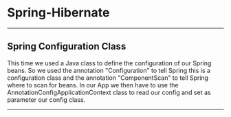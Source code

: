 # Spring-Hibernate

---

## Spring Configuration Class

This time we used a Java class to define the configuration of our Spring beans. So we used the annotation "Configuration" to tell Spring this is a configuration class and the annotation "ComponentScan" to tell Spring where to scan for beans. In our App we then have to use the AnnotationConfigApplicationContext class to read our config and set as parameter our config class.

---

